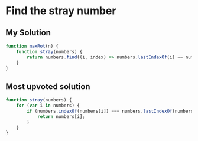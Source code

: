 # Find the stray number

## My Solution

```javascript
function maxRot(n) {
    function stray(numbers) {
        return numbers.find((i, index) => numbers.lastIndexOf(i) == numbers.indexOf(i));
    }
}
```

## Most upvoted solution

```javascript
function stray(numbers) {
    for (var i in numbers) {
        if (numbers.indexOf(numbers[i]) === numbers.lastIndexOf(numbers[i])) {
            return numbers[i];
        }
    }
}
```
